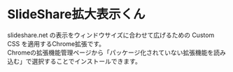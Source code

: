 # SlideShare拡大表示くん

slideshare.net の表示をウィンドウサイズに合わせて広げるための Custom CSS を適用するChrome拡張です。  
Chromeの拡張機能管理ページから「パッケージ化されていない拡張機能を読み込む」で選択することでインストールできます。
